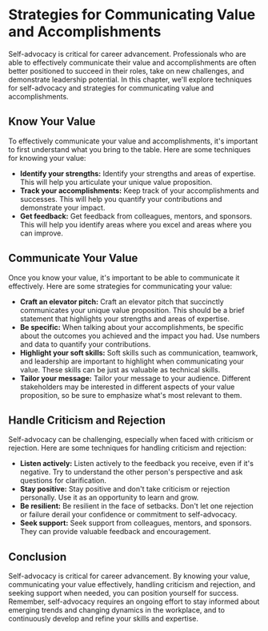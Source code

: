 Strategies for Communicating Value and Accomplishments
===============================================================================================

Self-advocacy is critical for career advancement. Professionals who are able to effectively communicate their value and accomplishments are often better positioned to succeed in their roles, take on new challenges, and demonstrate leadership potential. In this chapter, we'll explore techniques for self-advocacy and strategies for communicating value and accomplishments.

Know Your Value
---------------

To effectively communicate your value and accomplishments, it's important to first understand what you bring to the table. Here are some techniques for knowing your value:

* **Identify your strengths:** Identify your strengths and areas of expertise. This will help you articulate your unique value proposition.
* **Track your accomplishments:** Keep track of your accomplishments and successes. This will help you quantify your contributions and demonstrate your impact.
* **Get feedback:** Get feedback from colleagues, mentors, and sponsors. This will help you identify areas where you excel and areas where you can improve.

Communicate Your Value
----------------------

Once you know your value, it's important to be able to communicate it effectively. Here are some strategies for communicating your value:

* **Craft an elevator pitch:** Craft an elevator pitch that succinctly communicates your unique value proposition. This should be a brief statement that highlights your strengths and areas of expertise.
* **Be specific:** When talking about your accomplishments, be specific about the outcomes you achieved and the impact you had. Use numbers and data to quantify your contributions.
* **Highlight your soft skills:** Soft skills such as communication, teamwork, and leadership are important to highlight when communicating your value. These skills can be just as valuable as technical skills.
* **Tailor your message:** Tailor your message to your audience. Different stakeholders may be interested in different aspects of your value proposition, so be sure to emphasize what's most relevant to them.

Handle Criticism and Rejection
------------------------------

Self-advocacy can be challenging, especially when faced with criticism or rejection. Here are some techniques for handling criticism and rejection:

* **Listen actively:** Listen actively to the feedback you receive, even if it's negative. Try to understand the other person's perspective and ask questions for clarification.
* **Stay positive:** Stay positive and don't take criticism or rejection personally. Use it as an opportunity to learn and grow.
* **Be resilient:** Be resilient in the face of setbacks. Don't let one rejection or failure derail your confidence or commitment to self-advocacy.
* **Seek support:** Seek support from colleagues, mentors, and sponsors. They can provide valuable feedback and encouragement.

Conclusion
----------

Self-advocacy is critical for career advancement. By knowing your value, communicating your value effectively, handling criticism and rejection, and seeking support when needed, you can position yourself for success. Remember, self-advocacy requires an ongoing effort to stay informed about emerging trends and changing dynamics in the workplace, and to continuously develop and refine your skills and expertise.
